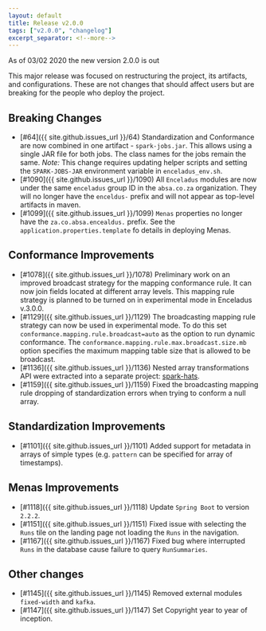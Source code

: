 ```yaml
---
layout: default
title: Release v2.0.0
tags: ["v2.0.0", "changelog"]
excerpt_separator: <!--more-->
---
```


As of 03/02 2020 the new version 2.0.0 is out
<!--more-->

This major release was focused on restructuring the project, its artifacts, and configurations. 
These are not changes that should affect users but are breaking for the people who deploy the project.

## Breaking Changes
- [#64]({{ site.github.issues_url }}/64) Standardization and Conformance are now combined in one artifact - `spark-jobs.jar`. 
This allows using a single JAR file for both jobs. 
The class names for the jobs remain the same. 
*Note:* This change requires updating helper scripts and setting the `SPARK-JOBS-JAR` environment variable in `enceladus_env.sh`.
- [#1090]({{ site.github.issues_url }}/1090) All `Enceladus` modules are now under the same `enceladus` group ID in the `absa.co.za` organization. 
They will no longer have the `enceldus-` prefix and will not appear as top-level artifacts in maven.
- [#1099]({{ site.github.issues_url }}/1099) `Menas` properties no longer have the `za.co.absa.encealdus.` prefix. 
See the `application.properties.template` fo details in deploying Menas.

## Conformance Improvements
- [#1078]({{ site.github.issues_url }}/1078) Preliminary work on an improved broadcast strategy for the mapping conformance rule. 
It can now join fields located at different array levels. 
This mapping rule strategy is planned to be turned on in experimental mode in Enceladus v.3.0.0.
- [#1129]({{ site.github.issues_url }}/1129) The broadcasting mapping rule strategy can now be used in experimental mode. 
To do this set `conformance.mapping.rule.broadcast=auto` as the option to run dynamic conformance. 
The `conformance.mapping.rule.max.broadcast.size.mb` option specifies the maximum mapping table size that is allowed to be broadcast.
- [#1136]({{ site.github.issues_url }}/1136) Nested array transformations API were extracted into a separate project: [spark-hats](https://github.com/AbsaOSS/spark-hats).
- [#1159]({{ site.github.issues_url }}/1159) Fixed the broadcasting mapping rule dropping of standardization errors when trying to conform a null array.

## Standardization Improvements
- [#1101]({{ site.github.issues_url }}/1101) Added support for metadata in arrays of simple types (e.g. `pattern` can be specified for array of timestamps).

## Menas Improvements
- [#1118]({{ site.github.issues_url }}/1118) Update `Spring Boot` to version `2.2.2`.
- [#1151]({{ site.github.issues_url }}/1151) Fixed issue with selecting the `Runs` tile on the landing page not loading the `Runs` in the navigation.
- [#1167]({{ site.github.issues_url }}/1167) Fixed bug where interrupted `Runs` in the database cause failure to query `RunSummaries`.

## Other changes
- [#1145]({{ site.github.issues_url }}/1145) Removed external modules `fixed-width` and `kafka`.
- [#1147]({{ site.github.issues_url }}/1147) Set Copyright year to year of inception.

